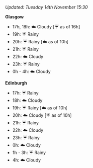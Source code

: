 *Updated: Tuesday 14th November 15:30*

**Glasgow**

* 17h, 18h: :cloud: Cloudy [:umbrella: as of 16h]
* 19h: :umbrella: Rainy
* 20h: :umbrella: Rainy [:cloud: as of 10h]
* 21h: :umbrella: Rainy
* 22h: :cloud: Cloudy
* 23h: :umbrella: Rainy
* 0h - 4h: :cloud: Cloudy

**Edinburgh**

* 17h: :umbrella: Rainy
* 18h: :cloud: Cloudy
* 19h: :umbrella: Rainy [:cloud: as of 10h]
* 20h: :cloud: Cloudy [:umbrella: as of 10h]
* 21h: :umbrella: Rainy
* 22h: :cloud: Cloudy
* 23h: :umbrella: Rainy
* 0h: :cloud: Cloudy
* 1h - 3h: :umbrella: Rainy
* 4h: :cloud: Cloudy
